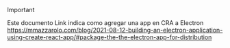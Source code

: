 
>[!IMPORTANT]
>Este documento Link indica como agregar una app en CRA a Electron 
>https://mmazzarolo.com/blog/2021-08-12-building-an-electron-application-using-create-react-app/#package-the-the-electron-app-for-distribution
